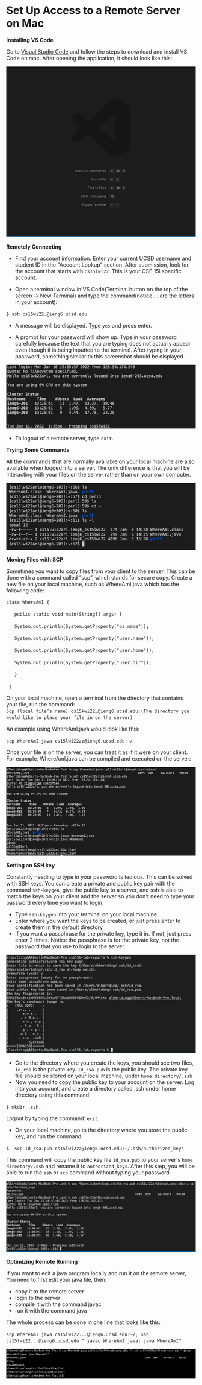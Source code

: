 
# Set Up Access to a Remote Server on Mac

**Installing VS Code**

Go to [Visual Studio Code](https://code.visualstudio.com/) and follow the steps to download and install VS Code on mac. After opening the application, it should look like this: 

![Image](1.png)

**Remotely Connecting**

- Find your [account information](https://sdacs.ucsd.edu/~icc/index.php). Enter your current UCSD username and student ID in the "Account Lookup" section. After submission, look for the account that starts with `cs15lwi22`. This is your CSE 15l specific account. 

- Open a terminal window in VS Code(Terminal button on the top of the screen -> New Terminal) and type the command(notice ... are the letters in your account): 

`$ ssh cs15wi22…@ieng6.ucsd.edu` 

- A message will be displayed. Type `yes` and press enter. 

- A prompt for your password will show up. Type in your password carefully because the text that you are typing does not actually appear even though it is being inputted to the terminal. After typing in your password, something similar to this screenshot should be displayed. 

![Image](2.png)

- To logout of a remote server, type `exit`.

**Trying Some Commands**

All the commands that are normally available on your local machine are also available when logged into a server. The only difference is that you will be interacting with your files on the server rather than on your own computer. 

![Image](3.png)

**Moving Files with SCP**

Sometimes you want to copy files from your client to the server. This can be done with a command called “scp”, which stands for secure copy. Create a new file on your local machine, such as WhereAmI.java which has the following code:
```
class WhereAmI {

   public static void main(String[] args) {
   
   System.out.println(System.getProperty("os.name"));

   System.out.println(System.getProperty("user.name"));

   System.out.println(System.getProperty("user.home"));

   System.out.println(System.getProperty("user.dir"));

   }

 }
 ```


On your local machine, open a terminal from the directory that contains your file, run the command:  
`Scp (local file’s name) cs15kwi22…@ieng6.ucsd.edu:(The directory you would like to place your file in on the server)`

An example using WhereAmI.java would look like this: 

`scp WhereAmI.java cs15lwi22zz@ieng6.ucsd.edu:~/`

Once your file is on the server, you can treat it as if it were on your client. For example, WhereAmI.java can be compiled and executed on the server: 

![Image](4.png)

**Setting an SSH key**

Constantly needing to type in your password is tedious. This can be solved with SSH keys. You can create a private and public key pair with the command `ssh-keygen`, give the public key to a server, and ssh is able to match the keys on your client and the server so you don't need to type your password every time you want to login. 
- Type `ssh-keygen` into your terminal on your local machine.
- Enter where you want the keys to be created, or just press enter to create them in the default directory
- If you want a passphrase for the private key, type it in. If not, just press enter 2 times. Notice the passphrase is for the private key, not the password that you use to login to the server. 

![Image](5.png)

- Go to the directory where you create the keys, you should see two files, `id_rsa` is the private key. `id_rsa.pub` is the public key. The private key file should be stored on your local machine, under `home directory/.ssh`
- Now you need to copy the public key to your account on the server. Log into your account, and create a directory called .ssh under home directory using this command:
 
`$ mkdir .ssh.`
 
Logout by typing the command: `exit`.

- On your local machine, go to the directory where you store the public key, and run the command:

`$  scp id_rsa.pub cs15lwi2zz@ieng6.ucsd.edu:~/.ssh/authorized_keys`

This command will copy the public key file `id_rsa.pub` to your server's `home directory/.ssh` and rename it to `authorized_keys`. After this step, you will be able to run the `ssh` or `scp` command without typing your password.

![Image](6.png)

**Optimizing Remote Running**

If you want to edit a java program locally and run it on the remote server, You need to first edit your java file, then:

- copy it to the remote server
- login to the server
- compile it with the command javac
- run it with the command java

The whole process can be done in one line that looks like this:

`scp WhereAmI.java cs15lwi22...@ieng6.ucsd.edu:~/; ssh cs15lwi22...@ieng6.ucsd.edu “ javac WhereAmI.java; java WhereAmI”`

![Image](7.png)